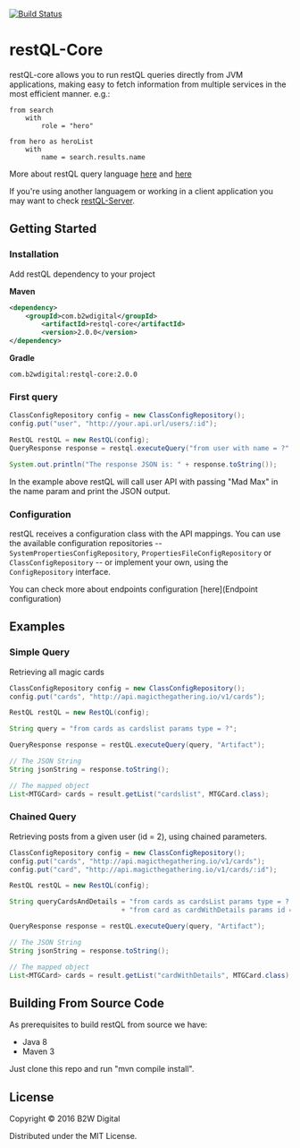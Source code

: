 [![Build Status](https://travis-ci.org/B2W-BIT/restQL-core.svg?branch=master)](https://travis-ci.org/B2W-BIT/restQL-core)
# restQL-Core

restQL-core allows you to run restQL queries directly from JVM applications, making easy to fetch information from multiple services in the most efficient manner. e.g.:

```
from search
    with
        role = "hero"

from hero as heroList
    with
        name = search.results.name
```

More about restQL query language [here](https://github.com/B2W-BIT/restQL-server/wiki/RestQL-Query-Language) and [here](http://restql.b2w.io)

If you're using another languagem or working in a client application you may want to check  [restQL-Server](https://github.com/B2W-BIT/restQL-server).

## Getting Started

### Installation

Add restQL dependency to your project

**Maven**

```xml
<dependency>
	<groupId>com.b2wdigital</groupId>
        <artifactId>restql-core</artifactId>
       	<version>2.0.0</version>
</dependency>
```

**Gradle**

```
com.b2wdigital:restql-core:2.0.0
```

### First query

```java
ClassConfigRepository config = new ClassConfigRepository();
config.put("user", "http://your.api.url/users/:id");

RestQL restQL = new RestQL(config);
QueryResponse response = restql.executeQuery("from user with name = ?", "Mad Max");

System.out.println("The response JSON is: " + response.toString());
```

In the example above restQL will call user API with passing "Mad Max" in the name param and print the JSON output.

### Configuration
restQL receives a configuration class with the API mappings. You can use the available configuration repositories -- `SystemPropertiesConfigRepository`, `PropertiesFileConfigRepository` or `ClassConfigRepository` -- or implement your own, using the `ConfigRepository` interface. 

You can check more about endpoints configuration [here](Endpoint configuration)

## Examples

### Simple Query

Retrieving all magic cards

```java
ClassConfigRepository config = new ClassConfigRepository();
config.put("cards", "http://api.magicthegathering.io/v1/cards");

RestQL restQL = new RestQL(config);

String query = "from cards as cardslist params type = ?";

QueryResponse response = restQL.executeQuery(query, "Artifact");

// The JSON String
String jsonString = response.toString();

// The mapped object
List<MTGCard> cards = result.getList("cardslist", MTGCard.class);
```

### Chained Query

Retrieving posts from a given user (id = 2), using chained parameters.

```java
ClassConfigRepository config = new ClassConfigRepository();
config.put("cards", "http://api.magicthegathering.io/v1/cards");
config.put("card", "http://api.magicthegathering.io/v1/cards/:id");

RestQL restQL = new RestQL(config);

String queryCardsAndDetails = "from cards as cardsList params type = ? \n"
                            + "from card as cardWithDetails params id = cardsList.id";

QueryResponse response = restQL.executeQuery(query, "Artifact");

// The JSON String
String jsonString = response.toString();

// The mapped object
List<MTGCard> cards = result.getList("cardWithDetails", MTGCard.class);
```
## Building From Source Code

As prerequisites to build restQL from source we have:

+ Java 8
+ Maven 3

Just clone this repo and run "mvn compile install".

## License

Copyright © 2016 B2W Digital

Distributed under the MIT License.
